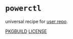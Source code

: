 # `powerctl`

universal recipe for [user repo](../themartiancompany/ur).

[PKGBUILD](PKGBUILD)
[LICENSE](COPYING)
